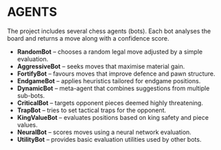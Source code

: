 # AGENTS

The project includes several chess agents (bots). Each bot analyses the board and returns a move along with a confidence score.

- **RandomBot** – chooses a random legal move adjusted by a simple evaluation.
- **AggressiveBot** – seeks moves that maximise material gain.
- **FortifyBot** – favours moves that improve defence and pawn structure.
- **EndgameBot** – applies heuristics tailored for endgame positions.
- **DynamicBot** – meta-agent that combines suggestions from multiple sub-bots.
- **CriticalBot** – targets opponent pieces deemed highly threatening.
- **TrapBot** – tries to set tactical traps for the opponent.
- **KingValueBot** – evaluates positions based on king safety and piece values.
- **NeuralBot** – scores moves using a neural network evaluation.
- **UtilityBot** – provides basic evaluation utilities used by other bots.
